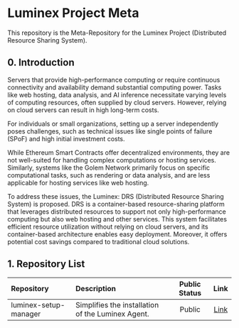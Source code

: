 # Luminex Project Meta  
This repository is the Meta-Repository for the Luminex Project (Distributed Resource Sharing System).

## 0. Introduction  
Servers that provide high-performance computing or require continuous connectivity and availability demand substantial computing power. Tasks like web hosting, data analysis, and AI inference necessitate varying levels of computing resources, often supplied by cloud servers. However, relying on cloud servers can result in high long-term costs.

For individuals or small organizations, setting up a server independently poses challenges, such as technical issues like single points of failure (SPoF) and high initial investment costs.

While Ethereum Smart Contracts offer decentralized environments, they are not well-suited for handling complex computations or hosting services. Similarly, systems like the Golem Network primarily focus on specific computational tasks, such as rendering or data analysis, and are less applicable for hosting services like web hosting.

To address these issues, the Luminex: DRS (Distributed Resource Sharing System) is proposed. DRS is a container-based resource-sharing platform that leverages distributed resources to support not only high-performance computing but also web hosting and other services. This system facilitates efficient resource utilization without relying on cloud servers, and its container-based architecture enables easy deployment. Moreover, it offers potential cost savings compared to traditional cloud solutions.

## 1. Repository List  
| Repository | Description | Public Status | Link |
|:--- |:--- |:---: |:---:|
| luminex-setup-manager | Simplifies the installation of the Luminex Agent. | Public | [Link](https://github.com/ahr-i/luminex-setup-manager) |
